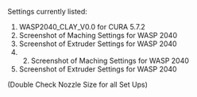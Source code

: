 Settings currently listed:

1. WASP2040_CLAY_V0.0 for CURA 5.7.2
2. Screenshot of Maching Settings for WASP 2040
3. Screenshot of Extruder Settings for WASP 2040
4. 2. Screenshot of Maching Settings for WASP 2040
5. Screenshot of Extruder Settings for WASP 2040

(Double Check Nozzle Size for all Set Ups)
